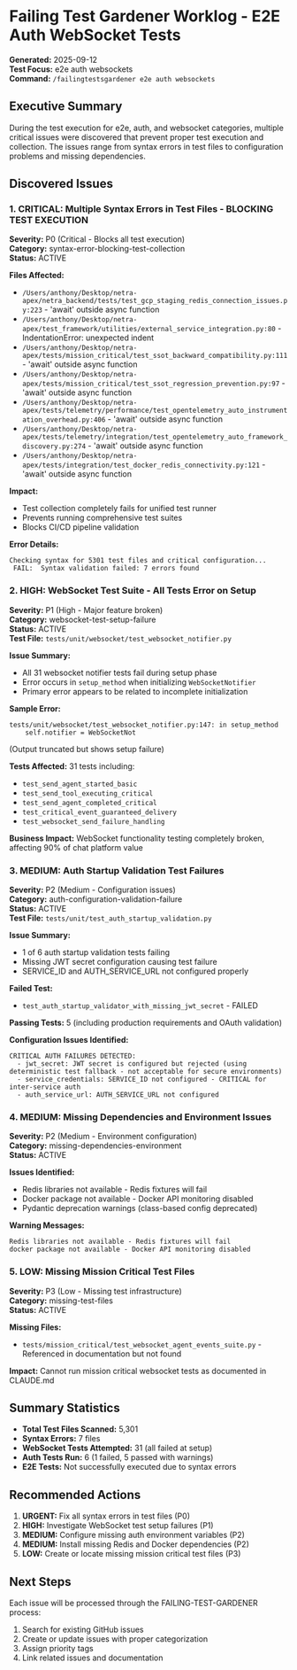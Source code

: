 # Failing Test Gardener Worklog - E2E Auth WebSocket Tests

**Generated:** 2025-09-12  
**Test Focus:** e2e auth websockets  
**Command:** `/failingtestsgardener e2e auth websockets`

## Executive Summary

During the test execution for e2e, auth, and websocket categories, multiple critical issues were discovered that prevent proper test execution and collection. The issues range from syntax errors in test files to configuration problems and missing dependencies.

## Discovered Issues

### 1. CRITICAL: Multiple Syntax Errors in Test Files - BLOCKING TEST EXECUTION

**Severity:** P0 (Critical - Blocks all test execution)  
**Category:** syntax-error-blocking-test-collection  
**Status:** ACTIVE  

**Files Affected:**
- `/Users/anthony/Desktop/netra-apex/netra_backend/tests/test_gcp_staging_redis_connection_issues.py:223` - 'await' outside async function
- `/Users/anthony/Desktop/netra-apex/test_framework/utilities/external_service_integration.py:80` - IndentationError: unexpected indent
- `/Users/anthony/Desktop/netra-apex/tests/mission_critical/test_ssot_backward_compatibility.py:111` - 'await' outside async function  
- `/Users/anthony/Desktop/netra-apex/tests/mission_critical/test_ssot_regression_prevention.py:97` - 'await' outside async function
- `/Users/anthony/Desktop/netra-apex/tests/telemetry/performance/test_opentelemetry_auto_instrumentation_overhead.py:406` - 'await' outside async function
- `/Users/anthony/Desktop/netra-apex/tests/telemetry/integration/test_opentelemetry_auto_framework_discovery.py:274` - 'await' outside async function
- `/Users/anthony/Desktop/netra-apex/tests/integration/test_docker_redis_connectivity.py:121` - 'await' outside async function

**Impact:** 
- Test collection completely fails for unified test runner
- Prevents running comprehensive test suites
- Blocks CI/CD pipeline validation

**Error Details:**
```
Checking syntax for 5301 test files and critical configuration...
 FAIL:  Syntax validation failed: 7 errors found
```

### 2. HIGH: WebSocket Test Suite - All Tests Error on Setup

**Severity:** P1 (High - Major feature broken)  
**Category:** websocket-test-setup-failure  
**Status:** ACTIVE  
**Test File:** `tests/unit/websocket/test_websocket_notifier.py`

**Issue Summary:**
- All 31 websocket notifier tests fail during setup phase
- Error occurs in `setup_method` when initializing `WebSocketNotifier`
- Primary error appears to be related to incomplete initialization

**Sample Error:**
```
tests/unit/websocket/test_websocket_notifier.py:147: in setup_method
    self.notifier = WebSocketNot
```
(Output truncated but shows setup failure)

**Tests Affected:** 31 tests including:
- `test_send_agent_started_basic`
- `test_send_tool_executing_critical` 
- `test_send_agent_completed_critical`
- `test_critical_event_guaranteed_delivery`
- `test_websocket_send_failure_handling`

**Business Impact:** WebSocket functionality testing completely broken, affecting 90% of chat platform value

### 3. MEDIUM: Auth Startup Validation Test Failures

**Severity:** P2 (Medium - Configuration issues)  
**Category:** auth-configuration-validation-failure  
**Status:** ACTIVE  
**Test File:** `tests/unit/test_auth_startup_validation.py`

**Issue Summary:**
- 1 of 6 auth startup validation tests failing
- Missing JWT secret configuration causing test failure
- SERVICE_ID and AUTH_SERVICE_URL not configured properly

**Failed Test:**
- `test_auth_startup_validator_with_missing_jwt_secret` - FAILED

**Passing Tests:** 5 (including production requirements and OAuth validation)

**Configuration Issues Identified:**
```
CRITICAL AUTH FAILURES DETECTED:
  - jwt_secret: JWT secret is configured but rejected (using deterministic test fallback - not acceptable for secure environments)
  - service_credentials: SERVICE_ID not configured - CRITICAL for inter-service auth
  - auth_service_url: AUTH_SERVICE_URL not configured
```

### 4. MEDIUM: Missing Dependencies and Environment Issues

**Severity:** P2 (Medium - Environment configuration)  
**Category:** missing-dependencies-environment  
**Status:** ACTIVE  

**Issues Identified:**
- Redis libraries not available - Redis fixtures will fail
- Docker package not available - Docker API monitoring disabled
- Pydantic deprecation warnings (class-based config deprecated)

**Warning Messages:**
```
Redis libraries not available - Redis fixtures will fail
docker package not available - Docker API monitoring disabled
```

### 5. LOW: Missing Mission Critical Test Files

**Severity:** P3 (Low - Missing test infrastructure)  
**Category:** missing-test-files  
**Status:** ACTIVE  

**Missing Files:**
- `tests/mission_critical/test_websocket_agent_events_suite.py` - Referenced in documentation but not found

**Impact:** Cannot run mission critical websocket tests as documented in CLAUDE.md

## Summary Statistics

- **Total Test Files Scanned:** 5,301
- **Syntax Errors:** 7 files
- **WebSocket Tests Attempted:** 31 (all failed at setup)
- **Auth Tests Run:** 6 (1 failed, 5 passed with warnings)
- **E2E Tests:** Not successfully executed due to syntax errors

## Recommended Actions

1. **URGENT:** Fix all syntax errors in test files (P0)
2. **HIGH:** Investigate WebSocket test setup failures (P1)
3. **MEDIUM:** Configure missing auth environment variables (P2)
4. **MEDIUM:** Install missing Redis and Docker dependencies (P2)
5. **LOW:** Create or locate missing mission critical test files (P3)

## Next Steps

Each issue will be processed through the FAILING-TEST-GARDENER process:
1. Search for existing GitHub issues
2. Create or update issues with proper categorization
3. Assign priority tags
4. Link related issues and documentation